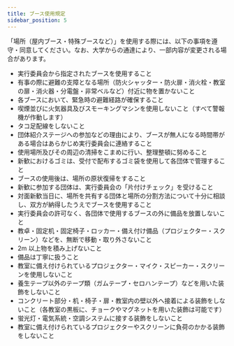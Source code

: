 ```yaml
---
title: ブース使用規定
sidebar_position: 5
---
```


「場所（屋内ブース・特殊ブースなど）」を使用する際には、以下の事項を遵守・同意してください。なお、大学からの通達により、一部内容が変更される場合があります。
- 実行委員会から指定されたブースを使用すること
- 有事の際に避難の支障となる場所（防火シャッター・防火扉・消火栓・教室の扉・消火器・分電盤・非常ベルなど）付近に物を置かないこと
- 各ブースにおいて、緊急時の避難経路が確保すること
- 喫煙並びに火気器具及びスモーキングマシンを使用しないこと（すべて警報機が作動します）
- タコ足配線をしないこと
- 団体紹介ステージへの参加などの理由により、ブースが無人になる時間帯がある場合はあらかじめ実行委員会に連絡すること
- 使用場所及びその周辺の清掃をこまめに行い、整理整頓に努めること
- 新歓におけるゴミは、受付で配布するゴミ袋を使用して各団体で管理すること
- ブースの使用後は、場所の原状復帰をすること
- 新歓に参加する団体は、実行委員会の「片付けチェック」を受けること
- 対面新歓当日に、場所を共有する団体と場所の分割方法について十分に相談し、双方が納得したうえでブースを使用すること
- 実行委員会の許可なく、各団体で使用するブースの外に備品を放置しないこと
- 教卓・固定机・固定椅子・ロッカー・備え付け備品（プロジェクター・スクリーン）などを、無断で移動・取り外さないこと
- 2m 以上物を積み上げないこと
- 備品は丁寧に扱うこと
- 教室に備え付けられているプロジェクター・マイク・スピーカー・スクリーンを使用しないこと
- 養生テープ以外のテープ類（ガムテープ・セロハンテープ）などを用いた装飾をしないこと
- コンクリート部分・机・椅子・扉・教室内の壁以外へ接着による装飾をしないこと（各教室の黒板に、チョークやマグネットを用いた装飾は可能です）
- 蛍光灯・電気系統・空調システムに接する装飾をしないこと
- 教室に備え付けられているプロジェクターやスクリーンに負荷のかかる装飾をしないこと